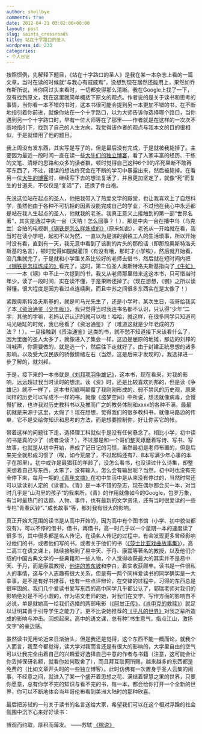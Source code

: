 ```yaml
---
author: shellbye
comments: true
date: 2012-04-21 03:02:00+00:00
layout: post
slug: saints_crossroads
title: 站在十字路口的圣人
wordpress_id: 233
categories:
- 个人日记
---
```


按照惯例，先解释下题目，《站在十字路口的圣人》是我在某一本杂志上看的一篇文章，当时在读的时候就“与我心有戚戚焉”，没想到现在居然还能用上，果然如乔布斯所说，当你回过头来看时，一切都变得那么清晰。我在Google上找了一下，没有找到原文，我在这里就简单概括下原文的观点。作者说的是关于读书和思考的事情，当你看一本不错的书时，这本书很可能会提到另一本更加不错的书，在不断地指引着你前进，就像你站在一个十字路口，以为大师告诉你选择哪个路口，当你遇到另一个十字路口时，早有一位大师等在了那里——作者就是在这样的一次次不断地指引下，找到了自己的人生方向。我觉得该作者的观点与我本文的目的很相似，于是就借用了他的题目。  
  
我上周没有发东西，其实写是写了的，但是最后没有完成，于是就被我毙掉了。主要因为最近一段时间一直在读一些[大牛们的独立博客](http://www.ruanyifeng.com/blog/)，看了人家丰富的经历、干练的文笔、清晰的思路和众多的读者群，顿时觉得自己这种6个9的吊死果断不敢再写东西了，不过，错误的想法终究会在不断的学习中暴露出来，然后被毙掉。在看另一位[大牛的博客](http://mindhacks.cn/)时，继续写下去的想法复活了，并且更加坚定了，就像“死”而复生的甘道夫，不仅仅是“复活”了，还换了件白袍。  
  
先说这位站在起点的圣人，他把我带入了热爱文学的殿堂，也让我喜欢上了自然科学，虽然他由于各种不可抗拒的因素没能完成自己的学业，不过他在我心中永远都是站在我人生起点的圣人，他就我的老爸。我真正意义上接触到的第一部“世界名著”，其实是通过中央一台（天呐！怎么回事？！），那是中央一台在播中乌（乌克兰）合拍的电视剧[《钢铁是怎么样炼成的》](http://movie.douban.com/subject/2246589/)（原来如此），老爸从一开始就在看，我当时在读小学吧，起初不以为然，一直以为是演的钢铁工人的生活琐事，所以开始时没有看，直到有一天，我无意中看到了该剧的片头的那段话（即那段奥斯特洛夫斯基的名言），顿时觉得如醍醐灌顶（有没有哦，那时才小学唉），然后就开始看，没几集就完了，于是就和小学里关系比较好的老师去借书，然后就在短时间内把[《钢铁是怎样炼成的》](http://book.douban.com/subject/2994181/)看完了。这时，第二位圣人奥斯特洛夫斯基指向了[《牛虻》](http://book.douban.com/subject/2354756/)——一本《钢》中不止一次提到的书，我又从老师那里借来这这本书，只可惜当时年少，读了一段时间，实在读不懂，于是果断还掉了。（现在想想，《钢》之所以读得懂，很大程度是因为看过点连续剧，而且中苏之间很多东西实在是太像了！）  
  
紧跟奥斯特洛夫斯基的，就是司马光先生了，还是小学时，某次生日，我哥给我买了本[《资治通鉴（少年版）》](http://book.douban.com/subject/1051662/)，我只觉得当时我连书名都不认识，只认得”少年“二字，其他的字嘛，老妈认识认识的就可以啦！哈哈，就这样，在很多同学只知道司马光砸缸的时候，我已经看了《资治通鉴》了（难道这就是少年老成的方法？！）。一旦接触到《资治通鉴》这类的书，就不愁不知道接下来该看什么了，因为里面的圣人太多了，就像进入了集会一样，这边是屈原的地摊，那边的刘邦的叫喊声，你需要做的，就是选一个，然后往下走就好了。由于封建正统思想的诸多影响，以及受大汉民族的骄傲情绪左右（当然，这是后来才发现的），我选择进一步了解的，就刘邦。  
  
于是，接下来的一本书就是[《刘邦项羽争雄记》](http://book.kongfz.com/5676/140689324/)，这本书，现在看来，对我的影响，远远超过我当时读时的想法。读《资》时，还是比较喜欢刘邦的，但是读《争雄记》就不一样了，这本书彻底啊颠覆了我刚刚形成的、弱不禁风的历史观，原来同样的历史可以写成不一样的书。就像《盗梦空间》中所说，想法就像病毒，会慢慢扩散，也许我对历史教科书以及推而广之的教务体制和xxxx的各种不满，最最初就是来源于这里，太假了！现在想想，觉得我们的很多教科书，就像马路边的传单，它不是交给你知识和思考的方法，而是想要控制你，好让你买它的帐。  
  
带着这样的问题往下走，选择理工科就似乎是没有任何悬念了。相比小学，初中读的书是真的少了（或者没读？），不过那是和一个哥们整天琢磨着写诗、写书、写故事，也就是从初中开始，养成了记日记的习惯，虽然最初是老师布置的，但是后来完全就形成习惯了（唉，如今荒废了，不过起码还有7、8本写满少年心事的本子在那里）。初中或许是最猖狂的年龄了，没怎么看书，也没读过什么诗集，却整天想着自己写东西，太笨了，没有输入，怎么会有输出呢？当然，初中时也没有完全停下来，每月一期的[《青年文摘》](http://www.qnwz.cn/index.html)在初中生活中是从来没有停过的，当然时常还可以读读别人定的《读者》。《青》是一本不错的杂志，现在偶尔都会买一本，对当时几乎是”山沟里的孩子“的我来所，《青》的作用就像如今的Google，包罗万象，有当时最热门的话题、人物、事件，也有最新的文学资讯，还有当时很爱读的一些专栏”青春风铃“、”成长故事“等，都对我有很大的影响。  
  
真正开始大范围的读书是从高中开始的，因为高中有个图书馆（小学、初中貌似都没有），可以不停的借书，借书，再借书，高一时几乎以一个星期一本的速度读了很多书，其中很多都是名人传记，在读名人传记的过程中，有会发现更多曾经影响过他们的书，或者他们写的书，或者关于他们的书（[《莎士比亚戏曲故事集》](http://book.douban.com/subject/1962927/)）。高二高三在语文课上，陆续接触到了易中天、于丹、康震等著名的教授，以及他们介绍的中国古典文学的一些典籍和一些人物，个人觉得收获最大的其实并不是易中天、于丹，而是康震教授，[他讲的苏东坡](http://http://www.amazon.cn/%E5%BA%B7%E9%9C%87%E8%AF%84%E8%AF%B4%E8%8B%8F%E4%B8%9C%E5%9D%A1-%E5%BA%B7%E9%9C%87/dp/product-description/B0012JV7XW)和李白，着实收获颇丰。读书是一件很私人的事情，这与个人志趣有很大关系，但是有一两个同样爱读书的同学确实是一大幸事，是不是有好书推荐，也有一些点评辩论，在交锋的过程中，习得的东西总是很牢固的。我们几个爱读书爱写东西的高中同学几乎都公认了，郭瑞老师对我们的影响绝对是不可小觑的，作为语文老师的她，对我们在文学、写作方面的影响自不必说，单是就她高一给我们选播的两部电影（[《阿甘正传》](http://http://movie.douban.com/subject/1292720/)，[《肖申克的救赎》](http://http://movie.douban.com/subject/1292052/)）就足以证明其善于引导学生之能力了。更不比说她推荐的[《平凡的世界》](http://http://book.douban.com/subject/3523041/)对我之辈所造成的影响与冲击。回想起来，高中的语文课，总有种”书生意气，指点江山，激扬文字“的豪迈感。  
  
虽然读书无用论近来日渐抬头，但是我还是觉得，这个东西不能一概而论，就我个人而言，我至今都觉得，读大学对我而言还是有很大的影响的，大学里自由的空气可以让我完全由着自己的兴趣爱好选择自己中意的作者与书籍（注意，这可能会让你丢掉保研名额，就看你如何取舍了），而且拜互联网所赐，越来越多的东西都是免费的（比如文章开头时的一些独立博客）。此时仿佛有一次置身于圣人云集的闹事，不经意之间，就进入了某一个盛开着思想之花、满结着智慧之果的世界，只要你愿意，总有你学不完的知识与看不完的书，每一本，都会给你打开一个全新的世界，你可以不断地体会当年哥伦布看到美洲大陆时的那种欣喜。  
  
最后把苏轼的一句关于读书的名言送给大家，希望我们可以在这个相对浮躁的社会氛围中沉下心来好好读书：  
  
博观而约取，厚积而薄发。 ——苏轼 [《稼说》](http://www.oldq.com.cn/geren/zhuanti/guwen/201004/119129.html)  

